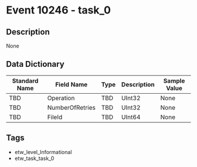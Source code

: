 # Event 10246 - task_0

## Description
None

## Data Dictionary
|Standard Name|Field Name|Type|Description|Sample Value|
|---|---|---|---|---|
|TBD|Operation|TBD|UInt32|None|None|
|TBD|NumberOfRetries|TBD|UInt32|None|None|
|TBD|FileId|TBD|UInt64|None|None|

## Tags
* etw_level_Informational
* etw_task_task_0